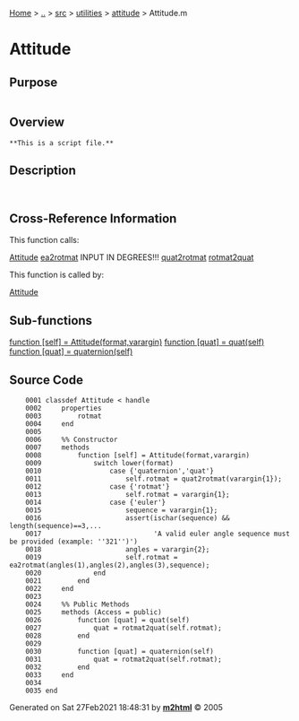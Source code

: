 [Home](../../../../../index.md) \> [..](#) \> [src](../../../../../documentation.md) \> [utilities](#)
\> [attitude](index.md) \> Attitude.m



# Attitude

## Purpose 

``` 
```

## Overview 

``` 
**This is a script file.**
```

## Description 

```
 

```

## Cross-Reference Information 

This function calls:

   [Attitude](Attitude.md)
   [ea2rotmat](ea2rotmat.md "function [rotmat] = ea2rotmat(rot1,rot2,rot3,sequence)")
    INPUT IN DEGREES!!!
   [quat2rotmat](quat2rotmat.md "function A = quat2rotmat(q)")
   [rotmat2quat](rotmat2quat.md "function q = rotmat2quat(rotmat)")

This function is called by:

   [Attitude](Attitude.md)

## Sub-functions 

   [function \[self\] = Attitude(format,varargin)](#_sub1)
   [function \[quat\] = quat(self)](#_sub2)
   [function \[quat\] = quaternion(self)](#_sub3)

## Source Code 

```
    0001 classdef Attitude < handle
    0002     properties
    0003         rotmat
    0004     end
    0005     
    0006     %% Constructor
    0007     methods
    0008         function [self] = Attitude(format,varargin)
    0009             switch lower(format)
    0010                 case {'quaternion','quat'}
    0011                     self.rotmat = quat2rotmat(varargin{1});
    0012                 case {'rotmat'}
    0013                     self.rotmat = varargin{1};
    0014                 case {'euler'}
    0015                     sequence = varargin{1};
    0016                     assert(ischar(sequence) && length(sequence)==3,...
    0017                            'A valid euler angle sequence must be provided (example: ''321'')')
    0018                     angles = varargin{2};
    0019                     self.rotmat = ea2rotmat(angles(1),angles(2),angles(3),sequence);
    0020             end
    0021         end
    0022     end
    0023     
    0024     %% Public Methods
    0025     methods (Access = public)
    0026         function [quat] = quat(self)
    0027             quat = rotmat2quat(self.rotmat);
    0028         end
    0029         
    0030         function [quat] = quaternion(self)
    0031             quat = rotmat2quat(self.rotmat);
    0032         end
    0033     end
    0034     
    0035 end
```



Generated on Sat 27Feb2021 18:48:31 by
**[m2html](http://www.artefact.tk/software/matlab/m2html/ "Matlab Documentation in HTML")**
© 2005